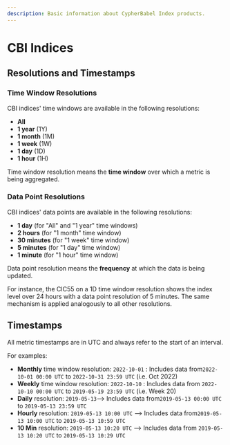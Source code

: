 ```yaml
---
description: Basic information about CypherBabel Index products.
---
```


# CBI Indices

## Resolutions and Timestamps

### Time Window Resolutions

CBI indices' time windows are available in the following resolutions:

* **All**
* **1 year** (1Y)
* **1 month** (1M)
* **1 week** (1W)
* **1 day** (1D)
* **1 hour** (1H)

Time window resolution means the **time window** over which a metric is being aggregated.

### Data Point Resolutions

CBI indices' data points are available in the following resolutions:

* **1 day** (for "All" and "1 year" time windows)
* **2 hours** (for "1 month" time window)
* **30 minutes** (for "1 week" time window)
* **5 minutes** (for "1 day" time window)
* **1 minute** (for "1 hour" time window)

Data point resolution means the **frequency** at which the data is being updated.

For instance, the CIC55 on a 1D time window resolution shows the index level over 24 hours with a data point resolution of 5 minutes. The same mechanism is applied analogously to all other resolutions.

## Timestamps

All metric timestamps are in UTC and always refer to the start of an interval.

For examples:

* **Monthly** time window resolution: `2022-10-01` : Includes data from`2022-10-01 00:00 UTC` to `2022-10-31 23:59 UTC` (i.e. Oct 2022)
* **Weekly** time window resolution: `2022-10-10` : Includes data from `2022-10-10 00:00 UTC` to `2019-05-19 23:59 UTC` (i.e. Week 20)
* **Daily** resolution: `2019-05-13`--> Includes data from`2019-05-13 00:00 UTC` to `2019-05-13 23:59 UTC`
* **Hourly** resolution: `2019-05-13 10:00 UTC` --> Includes data from`2019-05-13 10:00 UTC` to `2019-05-13 10:59 UTC`
* **10 Min** resolution: `2019-05-13 10:20 UTC` --> Includes data from `2019-05-13 10:20 UTC` to `2019-05-13 10:29 UTC`
